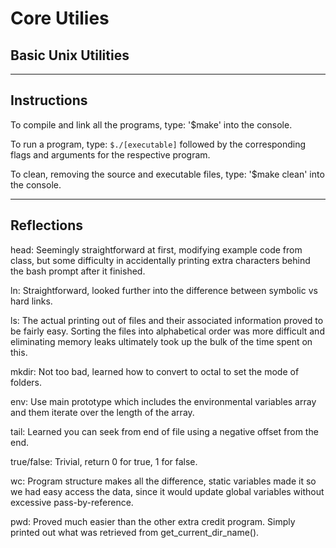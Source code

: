 # **Core Utilies**
## Basic Unix Utilities

________________________________________________________________________________
## Instructions

To compile and link all the programs, type: '$make' into the console.


To run a program, type: ```$./[executable]``` followed by the corresponding flags
and arguments for the respective program.


To clean, removing the source and executable files, type: '$make clean' into 
the console.

________________________________________________________________________________

## Reflections

head:
Seemingly straightforward at first, modifying example code from class, but 
some difficulty in accidentally printing extra characters behind the bash 
prompt after it finished. 

ln:
Straightforward, looked further into the difference between symbolic vs hard 
links.

ls:
The actual printing out of files and their associated information proved to
be fairly easy. Sorting the files into alphabetical order was more difficult and
eliminating memory leaks ultimately took up the bulk of the time spent on this.

mkdir:
Not too bad, learned how to convert to octal to set the mode of folders.

env:
Use main prototype which includes the environmental variables array and them 
iterate over the length of the array.

tail:
Learned you can seek from end of file using a negative offset from the end.

true/false:
Trivial, return 0 for true, 1 for false.

wc:
Program structure makes all the difference, static variables made it so we had 
easy access the data, since it would update global variables without excessive
pass-by-reference.

pwd:
Proved much easier than the other extra credit program. Simply printed out what
was retrieved from get_current_dir_name().


